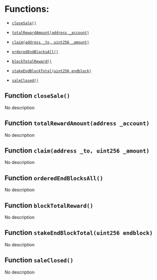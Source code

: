 # Functions:

- [`closeSale()`](#IIStake1Vault-closeSale--)

- [`totalRewardAmount(address _account)`](#IIStake1Vault-totalRewardAmount-address-)

- [`claim(address _to, uint256 _amount)`](#IIStake1Vault-claim-address-uint256-)

- [`orderedEndBlocksAll()`](#IIStake1Vault-orderedEndBlocksAll--)

- [`blockTotalReward()`](#IIStake1Vault-blockTotalReward--)

- [`stakeEndBlockTotal(uint256 endblock)`](#IIStake1Vault-stakeEndBlockTotal-uint256-)

- [`saleClosed()`](#IIStake1Vault-saleClosed--)

## Function `closeSale() `

No description

## Function `totalRewardAmount(address _account) `

No description

## Function `claim(address _to, uint256 _amount) `

No description

## Function `orderedEndBlocksAll() `

No description

## Function `blockTotalReward() `

No description

## Function `stakeEndBlockTotal(uint256 endblock) `

No description

## Function `saleClosed() `

No description
